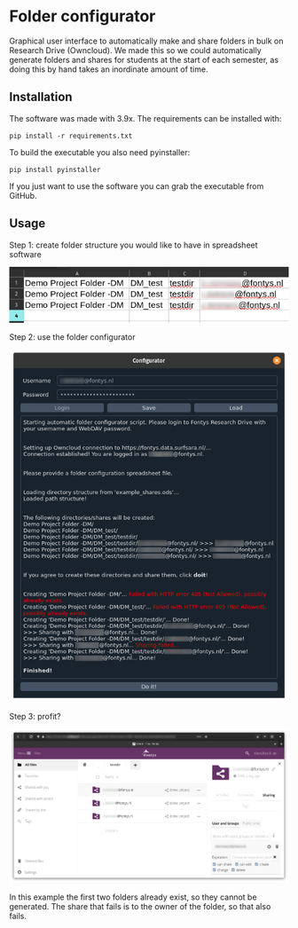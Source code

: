# Folder configurator

Graphical user interface to automatically make and share folders in bulk on Research Drive (Owncloud). We made this so 
we could automatically generate folders and shares for students at the start of each semester, as doing this by hand 
takes an inordinate amount of time.

## Installation

The software was made with 3.9x. The requirements can be installed with:

```shell
pip install -r requirements.txt
```

To build the executable you also need pyinstaller:

```shell
pip install pyinstaller
```

If you just want to use the software you can grab the executable from GitHub.

## Usage

Step 1: create folder structure you would like to have in spreadsheet software

![](figures/01_input.png)

Step 2: use the folder configurator

![](figures/02_interface.png)

Step 3: profit?

![](figures/03_result.png)

In this example the first two folders already exist, so they cannot be generated. The share that fails is to the
owner of the folder, so that also fails.
